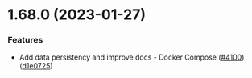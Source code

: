 # 1.68.0 (2023-01-27)


### Features

* Add data persistency and improve docs - Docker Compose ([#4100](https://github.com/EddieHubCommunity/LinkFree/issues/4100)) ([d1e0725](https://github.com/EddieHubCommunity/LinkFree/commit/d1e0725c372e33d5649680b459781d68d97d2932))



